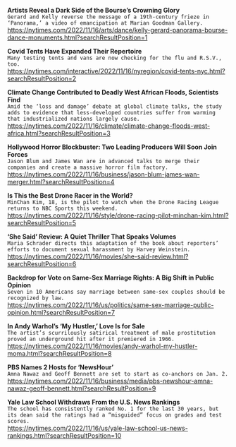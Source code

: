 **Artists Reveal a Dark Side of the Bourse’s Crowning Glory**\
`Gerard and Kelly reverse the message of a 19th-century frieze in ‘Panorama,’ a video of emancipation at Marian Goodman Gallery.`\
https://nytimes.com/2022/11/16/arts/dance/kelly-gerard-panorama-bourse-dance-monuments.html?searchResultPosition=1

**Covid Tents Have Expanded Their Repertoire**\
`Many testing tents and vans are now checking for the flu and R.S.V., too.`\
https://nytimes.com/interactive/2022/11/16/nyregion/covid-tents-nyc.html?searchResultPosition=2

**Climate Change Contributed to Deadly West African Floods, Scientists Find**\
`Amid the ‘loss and damage’ debate at global climate talks, the study adds to evidence that less-developed countries suffer from warming that industrialized nations largely cause.`\
https://nytimes.com/2022/11/16/climate/climate-change-floods-west-africa.html?searchResultPosition=3

**Hollywood Horror Blockbuster: Two Leading Producers Will Soon Join Forces**\
`Jason Blum and James Wan are in advanced talks to merge their companies and create a massive horror film factory.`\
https://nytimes.com/2022/11/16/business/jason-blum-james-wan-merger.html?searchResultPosition=4

**Is This the Best Drone Racer in the World?**\
`MinChan Kim, 18, is the pilot to watch when the Drone Racing League returns to NBC Sports this weekend.`\
https://nytimes.com/2022/11/16/style/drone-racing-pilot-minchan-kim.html?searchResultPosition=5

**‘She Said’ Review: A Quiet Thriller That Speaks Volumes**\
`Maria Schrader directs this adaptation of the book about reporters’ efforts to document sexual harassment by Harvey Weinstein.`\
https://nytimes.com/2022/11/16/movies/she-said-review.html?searchResultPosition=6

**Backdrop for Vote on Same-Sex Marriage Rights: A Big Shift in Public Opinion**\
`Seven in 10 Americans say marriage between same-sex couples should be recognized by law.`\
https://nytimes.com/2022/11/16/us/politics/same-sex-marriage-public-opinion.html?searchResultPosition=7

**In Andy Warhol’s ‘My Hustler,’ Love Is for Sale**\
`The artist’s scurrilously satirical treatment of male prostitution proved an underground hit after it premiered in 1966.`\
https://nytimes.com/2022/11/16/movies/andy-warhol-my-hustler-moma.html?searchResultPosition=8

**PBS Names 2 Hosts for ‘NewsHour’**\
`Amna Nawaz and Geoff Bennett are set to start as co-anchors on Jan. 2.`\
https://nytimes.com/2022/11/16/business/media/pbs-newshour-amna-nawaz-geoff-bennett.html?searchResultPosition=9

**Yale Law School Withdraws From the U.S. News Rankings**\
`The school has consistently ranked No. 1 for the last 30 years, but its dean said the ratings had a “misguided” focus on grades and test scores.`\
https://nytimes.com/2022/11/16/us/yale-law-school-us-news-rankings.html?searchResultPosition=10

